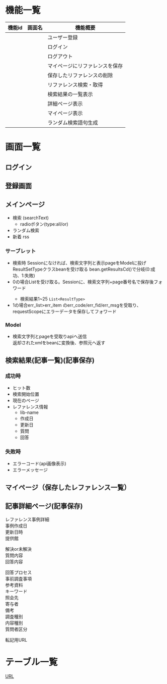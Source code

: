 # 機能一覧
|機能id|画面名|機能概要|
|----|----|----|
|||ユーザー登録|
|||ログイン|
|||ログアウト|
|||マイページにリファレンスを保存|
|||保存したリファレンスの削除|
|||リファレンス検索・取得|
|||検索結果の一覧表示|
|||詳細ページ表示|
|||マイページ表示|
|||ランダム検索語句生成|

# 画面一覧
## ログイン

## 登録画面

## メインページ
- 検索 (searchText)
  - radioボタン(type:all/or)
- ランダム検索
- 新着 rss

### サーブレット
- 検索時 Sessionになければ、検索文字列と表示pageをModelに投げResultSetTypeクラスbeanを受け取る
  bean.getResultsCd()で分岐(0:成功、1:失敗)
- 0の場合List<ResultType>を受け取る。Sessionに、検索文字列+page番号名で保存後フォワード
	- 検索結果1~25 `List<ResultType>`  	  
- 1の場合err_list>err_item のerr_code/err_fid/err_msgを受取り、requestScopeにエラーデータを保存してフォワード

### Model
- 検索文字列とpageを受取りapiへ送信  
  返却されたxmlをbeanに変換後、参照元へ返す

## 検索結果(記事一覧)(記事保存)
### 成功時
- ヒット数
- 検索開始位置
- 現在のページ
- レファレンス情報
    - lib-name
    - 作成日
    - 更新日
    - 質問
    - 回答
    
### 失敗時
- エラーコード(api画像表示)
- エラーメッセージ

## マイページ（保存したレファレンス一覧）

## 記事詳細ページ(記事保存)
レファレンス事例詳細  
事例作成日  
更新日時  
提供館  

解決or未解決  
質問内容    
回答内容  

回答プロセス  
事前調査事項  
参考資料  
キーワード  
照会先  
寄与者  
備考  
調査種別  
内容種別  
質問者区分  

転記用URL  
# テーブル一覧
[URL](https://onedrive.live.com/personal/5f191bc732c73af4/_layouts/15/doc2.aspx?resid=8297d200-4d9b-476c-b203-ed8ae6ab01e5&cid=5f191bc732c73af4&ct=1716525039995&wdOrigin=OFFICECOM-WEB.START.UPLOAD&wdPreviousSessionSrc=HarmonyWeb&wdPreviousSession=1202191a-e18f-4d9a-9386-35394108ce06)

